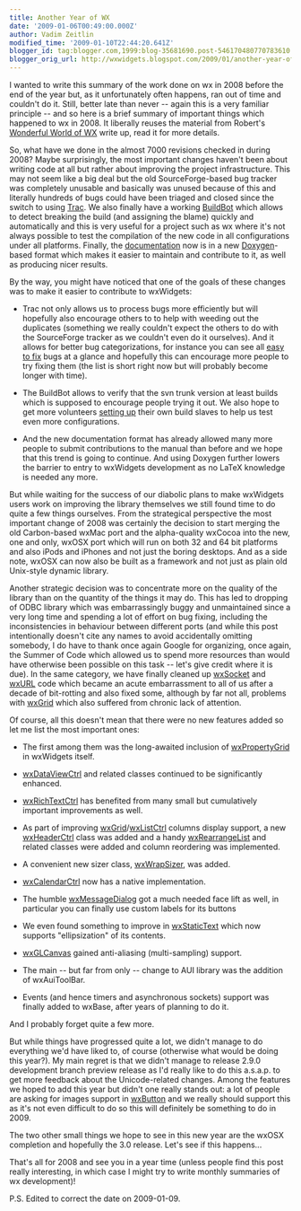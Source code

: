 ```yaml
---
title: Another Year of WX
date: '2009-01-06T00:49:00.000Z'
author: Vadim Zeitlin
modified_time: '2009-01-10T22:44:20.641Z'
blogger_id: tag:blogger.com,1999:blog-35681690.post-546170480770783610
blogger_orig_url: http://wxwidgets.blogspot.com/2009/01/another-year-of-wx.html
---
```


I wanted to write this summary of the work done on wx in 2008 before the end of
the year but, as it unfortunately often happens, ran out of time and couldn't do
it. Still, better late than never -- again this is a very familiar principle --
and so here is a brief summary of important things which happened to wx in 2008.
It liberally reuses the material from Robert's [Wonderful World of WX] write up,
read it for more details.

[Wonderful World of WX]: https://svn.wxwidgets.org/svn/wx/wxWidgets/trunk/docs/publicity/WoWoW30.html

So, what have we done in the almost 7000 revisions checked in during 2008? Maybe
surprisingly, the most important changes haven't been about writing code at all
but rather about improving the project infrastructure. This may not seem like a
big deal but the old SourceForge-based bug tracker was completely unusable and
basically was unused because of this and literally hundreds of bugs could have
been triaged and closed since the switch to using [Trac]. We also finally have a
working [BuildBot] which allows to detect breaking the build (and assigning the
blame) quickly and automatically and this is very useful for a project such as
wx where it's not always possible to test the compilation of the new code in all
configurations under all platforms. Finally, the [documentation] now is in a new
[Doxygen]-based format which makes it easier to maintain and contribute to it,
as well as producing nicer results.

[Trac]: https://trac.wxwidgets.org/
[BuildBot]: http://buildbot.tt-solutions.com/wx/
[documentation]: https://docs.wxwidgets.org/trunk/
[Doxygen]: http://www.doxygen.org/

By the way, you might have noticed that one of the goals of these changes was to
make it easier to contribute to wxWidgets:

*   Trac not only allows us to process bugs more efficiently but will hopefully
    also encourage others to to help with weeding out the duplicates (something
    we really couldn't expect the others to do with the SourceForge tracker as
    we couldn't even do it ourselves). And it allows for better bug
    categorizations, for instance you can see all [easy to fix] bugs at a glance
    and hopefully this can encourage more people to try fixing them (the list is
    short right now but will probably become longer with time).

*   The BuildBot allows to verify that the svn trunk version at least builds
    which is supposed to encourage people trying it out. We also hope to get
    more volunteers [setting up] their own build slaves to help us test even
    more configurations.

*   And the new documentation format has already allowed many more people to
    submit contributions to the manual than before and we hope that this trend
    is going to continue. And using Doxygen further lowers the barrier to entry
    to wxWidgets development as no LaTeX knowledge is needed any more.

[easy to fix]: https://trac.wxwidgets.org/query?status=accepted&status=confirmed&status=new&status=reopened&group=priority&order=priority&col=id&col=summary&col=status&col=type&col=priority&col=milestone&col=component&keywords=~simple
[setting up]: https://wiki.wxwidgets.org/Development:_Buildbot

But while waiting for the success of our diabolic plans to make wxWidgets users
work on improving the library themselves we still found time to do quite a few
things ourselves. From the strategical perspective the most important change of
2008 was certainly the decision to start merging the old Carbon-based wxMac port
and the alpha-quality wxCocoa into the new, one and only, wxOSX port which will
run on both 32 and 64 bit platforms and also iPods and iPhones and not just the
boring desktops. And as a side note, wxOSX can now also be built as a framework
and not just as plain old Unix-style dynamic library.

Another strategic decision was to concentrate more on the quality of the library
than on the quantity of the things it may do. This has led to dropping of ODBC
library which was embarrassingly buggy and unmaintained since a very long time
and spending a lot of effort on bug fixing, including the inconsistencies in
behaviour between different ports (and while this post intentionally doesn't
cite any names to avoid accidentally omitting somebody, I do have to thank once
again Google for organizing, once again, the Summer of Code which allowed us to
spend more resources than would have otherwise been possible on this task --
let's give credit where it is due). In the same category, we have finally
cleaned up [wxSocket] and [wxURL] code which became an acute embarrassment to
all of us after a decade of bit-rotting and also fixed some, although by far not
all, problems with [wxGrid] which also suffered from chronic lack of attention.

[wxSocket]: https://docs.wxwidgets.org/trunk/classwx_socket.html
[wxURL]: https://docs.wxwidgets.org/trunk/classwx_u_r_l.html
[wxGrid]: https://docs.wxwidgets.org/trunk/classwx_grid.html

Of course, all this doesn't mean that there were no new features added so let me
list the most important ones:

*   The first among them was the long-awaited inclusion of [wxPropertyGrid] in
    wxWidgets itself.

*   [wxDataViewCtrl] and related classes continued to be significantly enhanced.

*   [wxRichTextCtrl] has benefited from many small but cumulatively important
    improvements as well.

*   As part of improving [wxGrid]/[wxListCtrl] columns display support, a new
    [wxHeaderCtrl] class was added and a handy [wxRearrangeList] and related
    classes were added and column reordering was implemented.

*   A convenient new sizer class, [wxWrapSizer], was added.

*   [wxCalendarCtrl] now has a native implementation.

*   The humble [wxMessageDialog] got a much needed face lift as well, in
    particular you can finally use custom labels for its buttons

*   We even found something to improve in [wxStaticText] which now supports
    "ellipsization" of its contents.

*   [wxGLCanvas] gained anti-aliasing (multi-sampling) support.

*   The main -- but far from only -- change to AUI library was the addition of
    wxAuiToolBar.

*   Events (and hence timers and asynchronous sockets) support was finally added
    to wxBase, after years of planning to do it.

And I probably forget quite a few more.

[wxPropertyGrid]: https://docs.wxwidgets.org/trunk/classwx_property_grid.html
[wxDataViewCtrl]: https://docs.wxwidgets.org/trunk/classwx_data_view_ctrl.html
[wxRichTextCtrl]: https://docs.wxwidgets.org/trunk/classwx_rich_text_ctrl.html
[wxGrid]: https://docs.wxwidgets.org/trunk/classwx_grid.html
[wxListCtrl]: https://docs.wxwidgets.org/trunk/classwx_list_ctrl.html
[wxHeaderCtrl]: https://docs.wxwidgets.org/trunk/classwx_header_ctrl.html
[wxRearrangeList]: https://docs.wxwidgets.org/trunk/classwx_rearrange_list.html
[wxWrapSizer]: https://docs.wxwidgets.org/trunk/classwx_wrap_sizer.html
[wxCalendarCtrl]: https://docs.wxwidgets.org/trunk/classwx_calendar_ctrl.html
[wxMessageDialog]: https://docs.wxwidgets.org/trunk/classwx_message_dialog.html
[wxStaticText]: https://docs.wxwidgets.org/trunk/classwx_static_text.html
[wxGLCanvas]: https://docs.wxwidgets.org/trunk/classwx_g_l_canvas.html

But while things have progressed quite a lot, we didn't manage to do everything
we'd have liked to, of course (otherwise what would be doing this year?). My
main regret is that we didn't manage to release 2.9.0 development branch preview
release as I'd really like to do this a.s.a.p. to get more feedback about the
Unicode-related changes. Among the features we hoped to add this year but didn't
one really stands out: a lot of people are asking for images support in
[wxButton] and we really should support this as it's not even difficult to do so
this will definitely be something to do in 2009.

[wxButton]: https://docs.wxwidgets.org/trunk/classwx_button.html

The two other small things we hope to see in this new year are the wxOSX
completion and hopefully the 3.0 release. Let's see if this happens...

That's all for 2008 and see you in a year time (unless people find this post
really interesting, in which case I might try to write monthly summaries of wx
development)!

P.S. Edited to correct the date on 2009-01-09.
